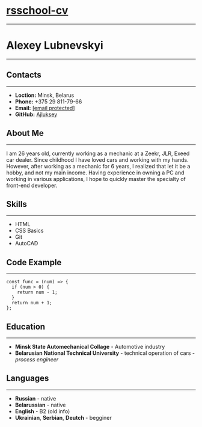 <h1 class="code-line" data-line-start=0 data-line-end=1 ><a id="rsschoolcvhttpsAjlukseygithubiorsschoolcv_0"></a><a href="https://Ajluksey.github.io/rsschool-cv/">rsschool-cv</a></h1>
<hr>
<h1 class="code-line" data-line-start=2 data-line-end=3 ><a id="Alexey_Lubnevskyi_2"></a>Alexey Lubnevskyi</h1>
<hr>
<h2 class="code-line" data-line-start=4 data-line-end=5 ><a id="Contacts_4"></a>Contacts</h2>
<hr>
<ul>
<li class="has-line-data" data-line-start="6" data-line-end="7"><strong>Loction:</strong> Minsk, Belarus</li>
<li class="has-line-data" data-line-start="7" data-line-end="8"><strong>Phone:</strong> +375 29 811-79-66</li>
<li class="has-line-data" data-line-start="8" data-line-end="9"><strong>Email:</strong> <a href="/cdn-cgi/l/email-protection#a7c3c2d1d1c6c9e7cac6cecb89d5d2"><span class="__cf_email__" data-cfemail="abcfceddddcac5ebc6cac2c785d9de">[email&#160;protected]</span></a></li>
<li class="has-line-data" data-line-start="9" data-line-end="10"><strong>GitHub:</strong> <a href="https://github.com/Ajluksey">Ajluksey</a></li>
</ul>
<h2 class="code-line" data-line-start=10 data-line-end=11 ><a id="About_Me_10"></a>About Me</h2>
<hr>
<p class="has-line-data" data-line-start="12" data-line-end="13">I am 26 years old, currently working as a mechanic at a Zeekr, JLR, Exeed car dealer. Since childhood I have loved cars and working with my hands. However, after working as a mechanic for 6 years, I realized that let it be a hobby, and not my main income. Having experience in owning a PC and working in various applications, I hope to quickly master the specialty of front-end developer.</p>
<h2 class="code-line" data-line-start=13 data-line-end=14 ><a id="Skills_13"></a>Skills</h2>
<hr>
<ul>
<li class="has-line-data" data-line-start="15" data-line-end="16">HTML</li>
<li class="has-line-data" data-line-start="16" data-line-end="17">CSS Basics</li>
<li class="has-line-data" data-line-start="17" data-line-end="18">Git</li>
<li class="has-line-data" data-line-start="18" data-line-end="19">AutoCAD</li>
</ul>
<h2 class="code-line" data-line-start=19 data-line-end=20 ><a id="Code_Example_19"></a>Code Example</h2>
<hr>
<pre><code class="has-line-data" data-line-start="22" data-line-end="29" class="language-javascript"><span class="hljs-keyword">const</span> func = (num) =&gt; {
  <span class="hljs-keyword">if</span> (num &gt; <span class="hljs-number">0</span>) {
    <span class="hljs-keyword">return</span> num - <span class="hljs-number">1</span>;
  }
  <span class="hljs-keyword">return</span> num + <span class="hljs-number">1</span>;
};
</code></pre>
<h2 class="code-line" data-line-start=29 data-line-end=30 ><a id="Education_29"></a>Education</h2>
<hr>
<ul>
<li class="has-line-data" data-line-start="31" data-line-end="32"><strong>Minsk State Automechanical Collage</strong> - Automotive industry</li>
<li class="has-line-data" data-line-start="32" data-line-end="33"><strong>Belarusian National Technical University</strong> - technical operation of cars - <em>process engineer</em></li>
</ul>
<h2 class="code-line" data-line-start=33 data-line-end=34 ><a id="Languages_33"></a>Languages</h2>
<hr>
<ul>
<li class="has-line-data" data-line-start="35" data-line-end="36"><strong>Russian</strong> - native</li>
<li class="has-line-data" data-line-start="36" data-line-end="37"><strong>Belarussian</strong> - native</li>
<li class="has-line-data" data-line-start="37" data-line-end="38"><strong>English</strong> - B2 (old info)</li>
<li class="has-line-data" data-line-start="38" data-line-end="40"><strong>Ukrainian</strong>, <strong>Serbian</strong>, <strong>Deutch</strong> - begginer</li>
</ul>

<script data-cfasync="false" src="/cdn-cgi/scripts/5c5dd728/cloudflare-static/email-decode.min.js"></script></body></html>